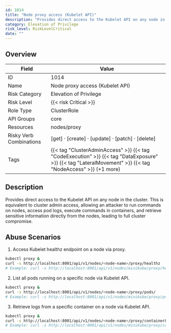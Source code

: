 ```yaml
---
id: 1014
title: "Node proxy access (Kubelet API)"
description: "Provides direct access to the Kubelet API on any node in the cluster. This is equivalent to cluster admin access, allowing an attacker to run commands on nodes, access pod logs, execute commands in containers, and retrieve sensitive information directly from the nodes, leading to full cluster compromise."
category: Elevation of Privilege
risk_level: RiskLevelCritical
date: ""
---
```


## Overview

| Field                   | Value                                                                                                                                                    |
| ----------------------- | -------------------------------------------------------------------------------------------------------------------------------------------------------- |
| ID                      | 1014                                                                                                                                                     |
| Name                    | Node proxy access (Kubelet API)                                                                                                                          |
| Risk Category           | Elevation of Privilege                                                                                                                                   |
| Risk Level              | {{< risk Critical >}}                                                                                                                                    |
| Role Type               | ClusterRole                                                                                                                                              |
| API Groups              | core                                                                                                                                                     |
| Resources               | nodes/proxy                                                                                                                                              |
| Risky Verb Combinations | [get] · [create] · [update] · [patch] · [delete]                                                                                                         |
| Tags                    | {{< tag "ClusterAdminAccess" >}} {{< tag "CodeExecution" >}} {{< tag "DataExposure" >}} {{< tag "LateralMovement" >}} {{< tag "NodeAccess" >}} (+1 more) |

## Description

Provides direct access to the Kubelet API on any node in the cluster. This is equivalent to cluster admin access, allowing an attacker to run commands on nodes, access pod logs, execute commands in containers, and retrieve sensitive information directly from the nodes, leading to full cluster compromise.

## Abuse Scenarios

1. Access Kubelet healthz endpoint on a node via proxy.

```bash
kubectl proxy &
curl -s http://localhost:8001/api/v1/nodes/<node-name>/proxy/healthz
# Example: curl -s http://localhost:8001/api/v1/nodes/minikube/proxy/healthz

```

2. List all pods running on a specific node via Kubelet API.

```bash
kubectl proxy &
curl -s http://localhost:8001/api/v1/nodes/<node-name>/proxy/pods/
# Example: curl -s http://localhost:8001/api/v1/nodes/minikube/proxy/pods/

```

3. Retrieve logs from a specific container on a node via Kubelet API.

```bash
kubectl proxy &
curl -s http://localhost:8001/api/v1/nodes/<node-name>/proxy/containerLogs/<namespace>/<pod-name>/<container-name>
# Example: curl -s http://localhost:8001/api/v1/nodes/minikube/proxy/containerLogs/kube-system/coredns-xxxx-yyyy/coredns

```
